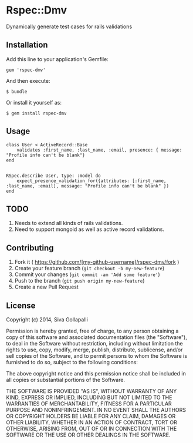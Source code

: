# Rspec::Dmv

Dynamically generate test cases for rails validations

## Installation

Add this line to your application's Gemfile:

    gem 'rspec-dmv'

And then execute:

    $ bundle

Or install it yourself as:

    $ gem install rspec-dmv

## Usage

    class User < ActiveRecord::Base
        validates :first_name, :last_name, :email, presence: { message: "Profile info can't be blank"}
    end

    
    RSpec.describe User, type: :model do
        expect_presence_validation_for({attributes: [:first_name, :last_name, :email], message: "Profile info can't be blank" })
    end

## TODO

1. Needs to extend all kinds of rails validations.
2. Need to support mongoid as well as active record validations.

## Contributing

1. Fork it ( https://github.com/[my-github-username]/rspec-dmv/fork )
2. Create your feature branch (`git checkout -b my-new-feature`)
3. Commit your changes (`git commit -am 'Add some feature'`)
4. Push to the branch (`git push origin my-new-feature`)
5. Create a new Pull Request


## License

Copyright (c) 2014, Siva Gollapalli

Permission is hereby granted, free of charge, to any person
obtaining a copy of this software and associated documentation
files (the "Software"), to deal in the Software without
restriction, including without limitation the rights to use,
copy, modify, merge, publish, distribute, sublicense, and/or sell
copies of the Software, and to permit persons to whom the
Software is furnished to do so, subject to the following
conditions:

The above copyright notice and this permission notice shall be
included in all copies or substantial portions of the Software.

THE SOFTWARE IS PROVIDED "AS IS", WITHOUT WARRANTY OF ANY KIND,
EXPRESS OR IMPLIED, INCLUDING BUT NOT LIMITED TO THE WARRANTIES
OF MERCHANTABILITY, FITNESS FOR A PARTICULAR PURPOSE AND
NONINFRINGEMENT. IN NO EVENT SHALL THE AUTHORS OR COPYRIGHT
HOLDERS BE LIABLE FOR ANY CLAIM, DAMAGES OR OTHER LIABILITY,
WHETHER IN AN ACTION OF CONTRACT, TORT OR OTHERWISE, ARISING
FROM, OUT OF OR IN CONNECTION WITH THE SOFTWARE OR THE USE OR
OTHER DEALINGS IN THE SOFTWARE.

